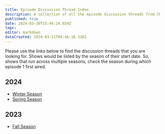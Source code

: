 ```yaml
---
title: Episode Discussion Thread Index
description: A collection of all the episode discussion threads from the community.
published: true
date: 2024-03-30T15:44:24.024Z
tags: 
editor: markdown
dateCreated: 2024-03-21T04:46:16.316Z
---
```


Please use the links below to find the discussion threads that you are looking for. Shows would be listed by the season of their start date. So, shows that run across multiple seasons, check the season during which episode 1 first aired.

## 2024

- [Winter Season](/2024/winter)
- [Spring Season](/2024/spring)

## 2023

- [Fall Season](/2023/fall)